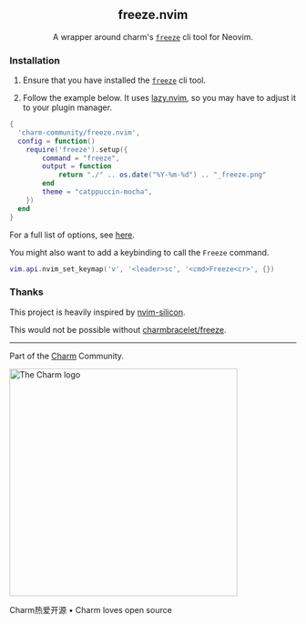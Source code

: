 <p align="center">
    <h2 align="center">freeze.nvim</h3>
</p>

<p align="center">
    A wrapper around charm's <a href="https://github.com/charmbracelet/freeze"><code>freeze</code></a> cli tool for Neovim.
</p>

### Installation

1) Ensure that you have installed the [`freeze`][freeze] cli tool.

2) Follow the example below. It uses [lazy.nvim](https://github.com/folke/lazy.nvim), so you may have to adjust it to your plugin manager.

```lua
{
  'charm-community/freeze.nvim',
  config = function()
    require('freeze').setup({
        command = "freeze",
        output = function
            return "./" .. os.date("%Y-%m-%d") .. "_freeze.png"
        end
        theme = "catppuccin-mocha",
    })
  end
}
```

For a full list of options, see [here](https://github.com/isabelroses/charm-freeze.nvim/blob/b4c80e67e8a9fc525bd10633d04b5bfca2f2862e/lua/charm-freeze/init.lua#L17-L44).

You might also want to add a keybinding to call the `Freeze` command.

```lua
vim.api.nvim_set_keymap('v', '<leader>sc', '<cmd>Freeze<cr>', {})
```

### Thanks

This project is heavily inspired by [nvim-silicon](https://github.com/michaelrommel/nvim-silicon).

This would not be possible without [charmbracelet/freeze][freeze].

[freeze]: https://github.com/charmbracelet/freeze

---

Part of the [Charm](https://charm.sh) Community.

<a href="https://charm.sh/">
  <img
    alt="The Charm logo"
    width="400"
    src="https://stuff.charm.sh/charm-badge.jpg"
  />
</a>

Charm热爱开源 • Charm loves open source
